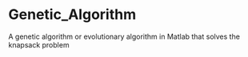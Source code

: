 # Genetic_Algorithm
A genetic algorithm or evolutionary algorithm in Matlab that solves the knapsack problem
